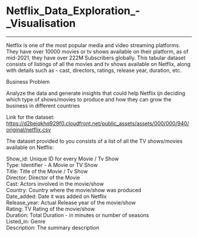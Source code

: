 # Netflix_Data_Exploration_-_Visualisation
---------------------------------------------------------------------------------------------------------------------------------------------------------------------------
Netflix is one of the most popular media and video streaming platforms. They have over 10000 movies or tv shows available on their platform, as of mid-2021, they have over 222M Subscribers globally. This tabular dataset consists of listings of all the movies and tv shows available on Netflix, along with details such as - cast, directors, ratings, release year, duration, etc.

Business Problem

Analyze the data and generate insights that could help Netflix ijn deciding which type of shows/movies to produce and how they can grow the business in different countries

Link for the dataset: https://d2beiqkhq929f0.cloudfront.net/public_assets/assets/000/000/940/original/netflix.csv

The dataset provided to you consists of a list of all the TV shows/movies available on Netflix:

Show_id: Unique ID for every Movie / Tv Show
<br>
Type: Identifier - A Movie or TV Show
<br>
Title: Title of the Movie / Tv Show
<br>
Director: Director of the Movie
<br>
Cast: Actors involved in the movie/show
<br>
Country: Country where the movie/show was produced
<br>
Date_added: Date it was added on Netflix
<br>
Release_year: Actual Release year of the movie/show
<br>
Rating: TV Rating of the movie/show
<br>
Duration: Total Duration - in minutes or number of seasons
<br>
Listed_in: Genre
<br>
Description: The summary description


